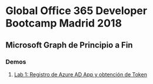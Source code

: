 # Global Office 365 Developer Bootcamp Madrid 2018
## Microsoft Graph de Principio a Fin 

### Demos
1. [Lab 1: Registro de Azure AD App y obtención de Token](./azure-active-directory/README.md)

